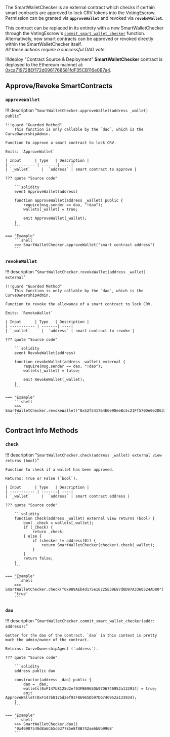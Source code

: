 The SmartWalletChecker is an external contract which checks if certain smart contracts are approved to lock CRV tokens into the VotingEscrow.    Permission can be granted via **`approveWallet`** and revoked via **`revokeWallet`**.


This contract can be replaced in its entirety with a new SmartWalletChecker through the VotingEscrow's [`commit_smart_wallet_checker`](../voting-escrow/admin-controls.md#commit_smart_wallet_checker) function. Alternatively, new smart contracts can be approved or revoked directly within the SmartWalletChecker itself.   
*All these actions require a successful DAO vote.*
    

!!!deploy "Contract Source & Deployment"
    **SmartWalletChecker** contract is deployed to the Ethereum mainnet at: [0xca719728Ef172d0961768581fdF35CB116e0B7a4](https://etherscan.io/address/0xca719728Ef172d0961768581fdF35CB116e0B7a4). 


## **Approve/Revoke SmartContracts**

### `approveWallet`
!!! description "`SmartWalletChecker.approveWallet(address _wallet) public`"

    !!!guard "Guarded Method"
        This function is only callable by the `dao`, which is the CurveOwnershipAdmin.

    Function to approve a smart contract to lock CRV.

    Emits: `ApproveWallet`

    | Input      | Type   | Description |
    | ----------- | -------| ----|
    | `_wallet`     |  `address` | smart contract to approve |

    ??? quote "Source code"

        ```solidity
        event ApproveWallet(address)

        function approveWallet(address _wallet) public {
            require(msg.sender == dao, "!dao");
            wallets[_wallet] = true;
        
            emit ApproveWallet(_wallet);
        }
        ```

    === "Example"
        ```shell
        >>> SmartWalletChecker.approveWallet("smart contract address")
        ```


### `revokeWallet`
!!! description "`SmartWalletChecker.revokeWallet(address _wallet) external`"

    !!!guard "Guarded Method"
        This function is only callable by the `dao`, which is the CurveOwnershipAdmin.

    Function to revoke the allowance of a smart contract to lock CRV.

    Emits: `RevokeWallet`

    | Input      | Type   | Description |
    | ----------- | -------| ----|
    | `_wallet`     |  `address` | smart contract to revoke |

    ??? quote "Source code"

        ```solidity
        event RevokeWallet(address)

        function revokeWallet(address _wallet) external {
            require(msg.sender == dao, "!dao");
            wallets[_wallet] = false;
                
            emit RevokeWallet(_wallet);
        }
        ```

    === "Example"
        ```shell
        >>> SmartWalletChecker.revokeWallet("0x52f541764E6e90eeBc5c21Ff570De0e2D63766B6")
        ```


## **Contract Info Methods**

### `check`
!!! description "`SmartWalletChecker.check(address _wallet) external view returns (bool)`"

    Function to check if a wallet has been approved.

    Returns: True or False (`bool`).

    | Input      | Type   | Description |
    | ----------- | -------| ----|
    | `_wallet`     |  `address` | smart contract address |

    ??? quote "Source code"

        ```solidity
        function check(address _wallet) external view returns (bool) {
            bool _check = wallets[_wallet];
            if (_check) {
                return _check;
            } else {
                if (checker != address(0)) {
                    return SmartWalletChecker(checker).check(_wallet);
                }
            }
            return false;
        }
        ```

    === "Example"
        ```shell
        >>> SmartWalletChecker.check("0x989AEb4d175e16225E39E87d0D97A3360524AD80")
        'true'
        ```


### `dao`
!!! description "`SmartWalletChecker.commit_smart_wallet_checker(addr: address):`"

    Getter for the dao of the contract. `dao` in this context is pretty much the admin/owner of the contract.

    Returns: CurveOwnershipAgent (`address`).

    ??? quote "Source code"

        ```solidity
        address public dao
        
        constructor(address _dao) public {
            dao = _dao;
            wallets[0xF147b8125d2ef93FB6965Db97D6746952a133934] = true;
            emit ApproveWallet(0xF147b8125d2ef93FB6965Db97D6746952a133934);
        }
        ```

    === "Example"
        ```shell
        >>> SmartWalletChecker.dao()
        '0x40907540d8a6C65c637785e8f8B742ae6b0b9968'
        ```